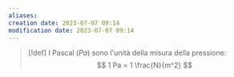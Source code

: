```yaml
---
aliases: 
creation date: 2023-07-07 09:14
modification date: 2023-07-07 09:14
---
```


> [!def]
> I Pascal  ($Pa$) sono l'unità della misura della pressione:
> $$ 1 Pa = 1 \frac{N}{m^2} $$